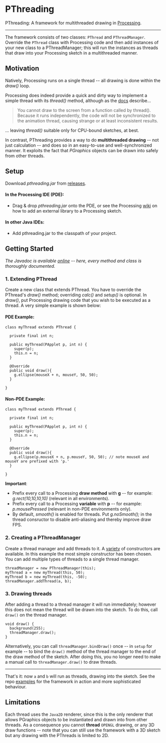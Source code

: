 # PThreading
PThreading: A framework for multithreaded drawing in [Processing](https://processing.org/).

---

The framework consists of two classes: `PThread` and `PThreadManager`. Override the `PThread` class with Processing code and then add instances of your new class to a PThreadManager; this will run the instances as threads that draw into your Processing sketch in a multithreaded manner.

## Motivation

Natively, Processing runs on a single thread -- all drawing is done within the *draw()* loop.

Processing does indeed provide a quick and dirty way to implement a simple thread with its *thread()* method, although as the [docs](https://processing.org/reference/thread_.html) describe...

> You cannot draw to the screen from a function called by thread(). Because it runs independently, the code will not be synchronized to the animation thread, causing strange or at least inconsistent results.

... leaving *thread()* suitable only for CPU-bound sketches, at best. 

In contrast, PThreading provides a way to do **multithreaded drawing** -- not just calculation -- and does so in an easy-to-use and well-synchronized manner. It exploits the fact that *PGraphics* objects can be drawn into safely from other threads.

## Setup

Download *pthreading.jar* from [releases](https://github.com/micycle1/PThreading/releases).

#### In the Processing IDE (PDE):

* Drag & drop *pthreading.jar* onto the PDE, or see the Processing [wiki](https://github.com/processing/processing/wiki/How-to-Install-a-Contributed-Library#non-processing-libraries) on how to add an external library to a Processing sketch.

#### In other Java IDEs:
* Add pthreading.jar to the classpath of your project.

## Getting Started

*The Javadoc is available [online](https://micycle1.github.io/PThreading/pthreading/package-summary.html) -- here, every method and class is thoroughly documented.*

### 1. Extending PThread

Create a new class that extends PThread. You have to override the PThread's *draw()* method; overriding *calc()* and *setup()* is optional. In *draw()*, put Processing drawing code that you wish to be executed as a thread. A very simple example is shown below:

#### PDE Example:

```
class myThread extends PThread { 
  
  private final int n;
  
  public myThread(PApplet p, int n) {
    super(p);
    this.n = n;
  }
  
  @Override
  public void draw(){
    g.ellipse(mouseX + n, mouseY, 50, 50);
  }
  
}
```

#### Non-PDE Example:

```
class myThread extends PThread { 
  
  private final int n;
  
  public myThread(PApplet p, int n) {
    super(p);
    this.n = n;
  }
  
  @Override
  public void draw(){
    g.ellipse(p.mouseX + n, p.mouseY, 50, 50); // note mouseX and mouseY are prefixed with 'p.'
  }
  
}
```

**Important**: 
* Prefix every call to a Processing **draw method** with **g** -- for example: *g.rect(10,10,10,10)* (relevant in all environments).
* Prefix every call to a Processing **variable** with **p** -- for example: *p.mousePressed* (relevant in non-PDE environments only).
* By default, *smooth()* is enabled for threads. Put *g.noSmooth();* in the thread consructor to disable anti-aliasing and thereby improve draw FPS.

### 2. Creating a PThreadManager
Create a thread manager and add threads to it. A [variety](micycle1.github.io/PThreading/pthreading/PThreadManager.html) of constructors are available. In this example the most simple constructor has been chosen. You can add multiple types of threads to a single thread manager.

```
threadManager = new PThreadManager(this);
myThread a = new myThread(this, 50);
myThread b = new myThread(this, -50);
threadManager.addThread(a, b);
```

### 3. Drawing threads
After adding a thread to a thread manager it will run immediately; however this does not mean the thread will be drawn into the sketch. To do this, call `draw()` on the thread manager.

```
void draw() {
  background(255);
  threadManager.draw();
}
```

Alternatively, you can call `threadManager.bindDraw()` once -- in `setup` for example -- to bind the `draw()` method of the thread manager to the end of the draw method of the sketch. After doing this, you no longer need to make a manual call to `threadManager.draw()` to draw threads.

---

That's it: now `a` and `b` will run as threads, drawing into the sketch. See the repo [examples](https://github.com/micycle1/PThreading/tree/master/examples) for the framework in action and more sophisticated behaviour.

## Limitations
Each thread uses the `Java2D` renderer, since this is the only renderer that allows PGraphics objects to be instantiated and drawn into from other threads. As a consequence you cannot **thread** `OPENGL` drawing, or any 3D draw functions -- note that you can still use the framework with a 3D sketch but any drawing with the PThreads is limited to 2D.
